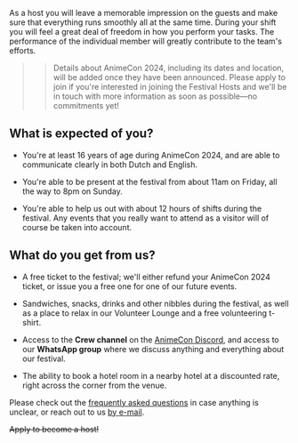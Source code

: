As a host you will leave a memorable impression on the guests and make sure that everything runs
smoothly all at the same time. During your shift you will feel a great deal of freedom in how you
perform your tasks. The performance of the individual member will greatly contribute to the team's
efforts.

>> Details about AnimeCon 2024, including its dates and location, will be added once they have been
>> announced. Please apply to join if you're interested in joining the Festival Hosts and we'll be
>> in touch with more information as soon as possible—no commitments yet!

## What is expected of you?

  * You're at least 16 years of age during AnimeCon 2024, and are able to communicate clearly in
    both Dutch and English.

  * You're able to be present at the festival from about 11am on Friday, all the way to 8pm on
    Sunday.

  * You're able to help us out with about 12 hours of shifts during the festival. Any events that
    you really want to attend as a visitor will of course be taken into account.

## What do you get from us?

  * A free ticket to the festival; we'll either refund your AnimeCon 2024 ticket, or issue you a
    free one for one of our future events.

  * Sandwiches, snacks, drinks and other nibbles during the festival, as well as a place to relax in
    our Volunteer Lounge and a free volunteering t-shirt.

  * Access to the **Crew channel** on the [AnimeCon Discord](https://discord.gg/yvYH9MK), and access
    to our **WhatsApp group** where we discuss anything and everything about our festival.

  * The ability to book a hotel room in a nearby hotel at a discounted rate, right across the corner
    from the venue.

Please check out the [frequently asked questions](faq.html) in case anything is unclear, or reach
out to us [by e-mail](mailto:security@animecon.nl).

<del>Apply to become a host!</del>
